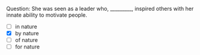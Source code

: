 Question: She was seen as a leader who, _________, inspired others with her innate ability to motivate people.  
- [ ] in nature  
- [x] by nature  
- [ ] of nature  
- [ ] for nature  